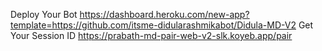 Deploy Your Bot
https://dashboard.heroku.com/new-app?template=https://github.com/itsme-didularashmikabot/Didula-MD-V2
Get Your Session ID
https://prabath-md-pair-web-v2-slk.koyeb.app/pair
